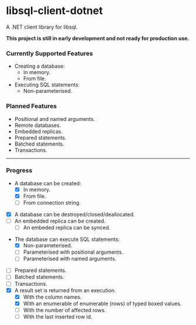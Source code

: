 ﻿# libsql-client-dotnet

A .NET client library for libsql.

**This project is still in early development and not ready for production use.**

### Currently Supported Features

- Creating a database:
  - In memory.
  - From file.
- Executing SQL statements:
  - Non-parameterised.

### Planned Features

- Positional and named arguments.
- Remote databases.
- Embedded replicas.
- Prepared statements.
- Batched statements.
- Transactions.

---

### Progress
- A database can be created:
  - [x] In memory.
  - [x] From file.
  - [ ] From connection string.
- [x] A database can be destroyed/closed/deallocated.
- [ ] An embedded replica can be created.
  - [ ] An embeded replica can be synced.
- The database can execute SQL statements:
  - [x] Non-parameterised.
  - [ ] Parameterised with positional arguments.
  - [ ] Parameterised with named arguments.
- [ ] Prepared statements.
- [ ] Batched statements.
- [ ] Transactions.
- [x] A result set is returned from an execution.
  - [x] With the column names.
  - [x] With an enumerable of enumerable (rows) of typed boxed values.
  - [ ] With the number of affected rows.
  - [ ] With the last inserted row id.
